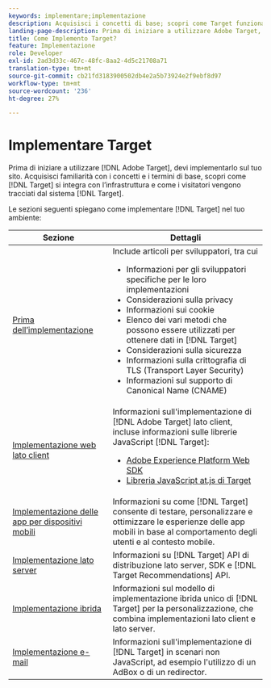 ```yaml
---
keywords: implementare;implementazione
description: Acquisisci i concetti di base; scopri come Target funziona e si integra con la tua infrastruttura, e come vengono tracciati i visitatori.
landing-page-description: Prima di iniziare a utilizzare Adobe Target, è necessario implementarlo sul sito, comprendere alcuni concetti e termini di base e acquisire familiarità con il suo funzionamento.
title: Come Implemento Target?
feature: Implementazione
role: Developer
exl-id: 2ad3d33c-467c-48fc-8aa2-4d5c21708a71
translation-type: tm+mt
source-git-commit: cb21fd3183900502db4e2a5b73924e2f9ebf8d97
workflow-type: tm+mt
source-wordcount: '236'
ht-degree: 27%

---
```


# Implementare Target

Prima di iniziare a utilizzare [!DNL Adobe Target], devi implementarlo sul tuo sito. Acquisisci familiarità con i concetti e i termini di base, scopri come [!DNL Target] si integra con l’infrastruttura e come i visitatori vengono tracciati dal sistema [!DNL Target].

Le sezioni seguenti spiegano come implementare [!DNL Target] nel tuo ambiente:

| Sezione | Dettagli |
| --- | --- |
| [Prima dell’implementazione](c-considerations-before-you-implement-target/considerations-before-you-implement-target.md) | Include articoli per sviluppatori, tra cui<ul><li>Informazioni per gli sviluppatori specifiche per le loro implementazioni</li><li>Considerazioni sulla privacy</li><li>Informazioni sui cookie<li>Elenco dei vari metodi che possono essere utilizzati per ottenere dati in [!DNL Target]</li><li>Considerazioni sulla sicurezza</li><li>Informazioni sulla crittografia di TLS (Transport Layer Security)</li><li>Informazioni sul supporto di Canonical Name (CNAME)</li></ul> |
| [Implementazione web lato client](/help/c-implementing-target/c-implementing-target-for-client-side-web/implement-target-for-client-side-web.md) | Informazioni sull&#39;implementazione di [!DNL Adobe Target] lato client, incluse informazioni sulle librerie JavaScript [!DNL Target]:<ul><li>[Adobe Experience Platform Web SDK](/help/c-implementing-target/c-implementing-target-for-client-side-web/aep-web-sdk.md)</li><li>[Libreria JavaScript at.js di Target](/help/c-implementing-target/c-implementing-target-for-client-side-web/c-how-atjs-works/how-atjs-works.md)</li></ul> |
| [Implementazione delle app per dispositivi mobili](/help/c-target-mobile-app/target-mobile-app.md) | Informazioni su come [!DNL Target] consente di testare, personalizzare e ottimizzare le esperienze delle app mobili in base al comportamento degli utenti e al contesto mobile. |
| [Implementazione lato server](/help/c-implementing-target/c-api-and-sdk-overview/api-and-sdk-overview.md) | Informazioni su [!DNL Target] API di distribuzione lato server, SDK e [!DNL Target Recommendations] API. |
| [Implementazione ibrida](/help/c-implementing-target/hybrid-implementation.md) | Informazioni sul modello di implementazione ibrida unico di [!DNL Target] per la personalizzazione, che combina implementazioni lato client e lato server. |
| [Implementazione e-mail](c-non-javascript-based-implementation/non-javascript-based-implementation.md) | Informazioni sull&#39;implementazione di [!DNL Target] in scenari non JavaScript, ad esempio l&#39;utilizzo di un AdBox o di un redirector. |
